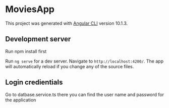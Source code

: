 # MoviesApp

This project was generated with [Angular CLI](https://github.com/angular/angular-cli) version 10.1.3.


## Development server
Run npm install first 

Run `ng serve` for a dev server. Navigate to `http://localhost:4200/`. The app will automatically reload if you change any of the source files.


## Login credientials

Go to datbase.service.ts there you can find the user name and password for the application

